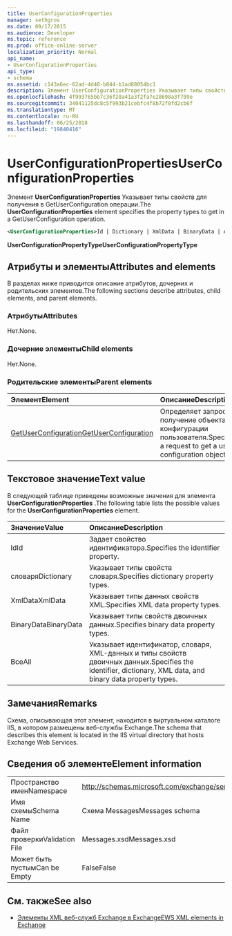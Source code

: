 ```yaml
---
title: UserConfigurationProperties
manager: sethgros
ms.date: 09/17/2015
ms.audience: Developer
ms.topic: reference
ms.prod: office-online-server
localization_priority: Normal
api_name:
- UserConfigurationProperties
api_type:
- schema
ms.assetid: c143a6ec-62ad-4d48-b844-b1ad88054bc1
description: Элемент UserConfigurationProperties Указывает типы свойств для получения в GetUserConfiguration операции.
ms.openlocfilehash: 4f993765bb7c36f28a41a3f2fa7e28698a3f709e
ms.sourcegitcommit: 34041125dc8c5f993b21cebfc4f8b72f0fd2cb6f
ms.translationtype: MT
ms.contentlocale: ru-RU
ms.lasthandoff: 06/25/2018
ms.locfileid: "19840416"
---
```

# <a name="userconfigurationproperties"></a><span data-ttu-id="e2782-103">UserConfigurationProperties</span><span class="sxs-lookup"><span data-stu-id="e2782-103">UserConfigurationProperties</span></span>

<span data-ttu-id="e2782-104">Элемент **UserConfigurationProperties** Указывает типы свойств для получения в GetUserConfiguration операции.</span><span class="sxs-lookup"><span data-stu-id="e2782-104">The **UserConfigurationProperties** element specifies the property types to get in a GetUserConfiguration operation.</span></span> 
  
```xml
<UserConfigurationProperties>Id | Dictionary | XmlData | BinaryData | All</UserConfigurationProperties>
```

 <span data-ttu-id="e2782-105">**UserConfigurationPropertyType**</span><span class="sxs-lookup"><span data-stu-id="e2782-105">**UserConfigurationPropertyType**</span></span>
## <a name="attributes-and-elements"></a><span data-ttu-id="e2782-106">Атрибуты и элементы</span><span class="sxs-lookup"><span data-stu-id="e2782-106">Attributes and elements</span></span>

<span data-ttu-id="e2782-107">В разделах ниже приводится описание атрибутов, дочерних и родительских элементов.</span><span class="sxs-lookup"><span data-stu-id="e2782-107">The following sections describe attributes, child elements, and parent elements.</span></span>
  
### <a name="attributes"></a><span data-ttu-id="e2782-108">Атрибуты</span><span class="sxs-lookup"><span data-stu-id="e2782-108">Attributes</span></span>

<span data-ttu-id="e2782-109">Нет.</span><span class="sxs-lookup"><span data-stu-id="e2782-109">None.</span></span>
  
### <a name="child-elements"></a><span data-ttu-id="e2782-110">Дочерние элементы</span><span class="sxs-lookup"><span data-stu-id="e2782-110">Child elements</span></span>

<span data-ttu-id="e2782-111">Нет.</span><span class="sxs-lookup"><span data-stu-id="e2782-111">None.</span></span>
  
### <a name="parent-elements"></a><span data-ttu-id="e2782-112">Родительские элементы</span><span class="sxs-lookup"><span data-stu-id="e2782-112">Parent elements</span></span>

|<span data-ttu-id="e2782-113">**Элемент**</span><span class="sxs-lookup"><span data-stu-id="e2782-113">**Element**</span></span>|<span data-ttu-id="e2782-114">**Описание**</span><span class="sxs-lookup"><span data-stu-id="e2782-114">**Description**</span></span>|
|:-----|:-----|
|[<span data-ttu-id="e2782-115">GetUserConfiguration</span><span class="sxs-lookup"><span data-stu-id="e2782-115">GetUserConfiguration</span></span>](getuserconfiguration.md) <br/> |<span data-ttu-id="e2782-116">Определяет запрос на получение объекта конфигурации пользователя.</span><span class="sxs-lookup"><span data-stu-id="e2782-116">Specifies a request to get a user configuration object.</span></span>  <br/> |
   
## <a name="text-value"></a><span data-ttu-id="e2782-117">Текстовое значение</span><span class="sxs-lookup"><span data-stu-id="e2782-117">Text value</span></span>

<span data-ttu-id="e2782-118">В следующей таблице приведены возможные значения для элемента **UserConfigurationProperties** .</span><span class="sxs-lookup"><span data-stu-id="e2782-118">The following table lists the possible values for the **UserConfigurationProperties** element.</span></span> 
  
|<span data-ttu-id="e2782-119">**Значение**</span><span class="sxs-lookup"><span data-stu-id="e2782-119">**Value**</span></span>|<span data-ttu-id="e2782-120">**Описание**</span><span class="sxs-lookup"><span data-stu-id="e2782-120">**Description**</span></span>|
|:-----|:-----|
|<span data-ttu-id="e2782-121">Id</span><span class="sxs-lookup"><span data-stu-id="e2782-121">Id</span></span>  <br/> |<span data-ttu-id="e2782-122">Задает свойство идентификатора.</span><span class="sxs-lookup"><span data-stu-id="e2782-122">Specifies the identifier property.</span></span>  <br/> |
|<span data-ttu-id="e2782-123">словаря</span><span class="sxs-lookup"><span data-stu-id="e2782-123">Dictionary</span></span>  <br/> |<span data-ttu-id="e2782-124">Указывает типы свойств словаря.</span><span class="sxs-lookup"><span data-stu-id="e2782-124">Specifies dictionary property types.</span></span>  <br/> |
|<span data-ttu-id="e2782-125">XmlData</span><span class="sxs-lookup"><span data-stu-id="e2782-125">XmlData</span></span>  <br/> |<span data-ttu-id="e2782-126">Указывает типы данных свойств XML.</span><span class="sxs-lookup"><span data-stu-id="e2782-126">Specifies XML data property types.</span></span>  <br/> |
|<span data-ttu-id="e2782-127">BinaryData</span><span class="sxs-lookup"><span data-stu-id="e2782-127">BinaryData</span></span>  <br/> |<span data-ttu-id="e2782-128">Указывает типы свойств двоичных данных.</span><span class="sxs-lookup"><span data-stu-id="e2782-128">Specifies binary data property types.</span></span>  <br/> |
|<span data-ttu-id="e2782-129">Все</span><span class="sxs-lookup"><span data-stu-id="e2782-129">All</span></span>  <br/> |<span data-ttu-id="e2782-130">Указывает идентификатор, словаря, XML-данных и типы свойств двоичных данных.</span><span class="sxs-lookup"><span data-stu-id="e2782-130">Specifies the identifier, dictionary, XML data, and binary data property types.</span></span>  <br/> |
   
## <a name="remarks"></a><span data-ttu-id="e2782-131">Замечания</span><span class="sxs-lookup"><span data-stu-id="e2782-131">Remarks</span></span>

<span data-ttu-id="e2782-132">Схема, описывающая этот элемент, находится в виртуальном каталоге IIS, в котором размещены веб-службы Exchange.</span><span class="sxs-lookup"><span data-stu-id="e2782-132">The schema that describes this element is located in the IIS virtual directory that hosts Exchange Web Services.</span></span>
  
## <a name="element-information"></a><span data-ttu-id="e2782-133">Сведения об элементе</span><span class="sxs-lookup"><span data-stu-id="e2782-133">Element information</span></span>

|||
|:-----|:-----|
|<span data-ttu-id="e2782-134">Пространство имен</span><span class="sxs-lookup"><span data-stu-id="e2782-134">Namespace</span></span>  <br/> |http://schemas.microsoft.com/exchange/services/2006/messages  <br/> |
|<span data-ttu-id="e2782-135">Имя схемы</span><span class="sxs-lookup"><span data-stu-id="e2782-135">Schema Name</span></span>  <br/> |<span data-ttu-id="e2782-136">Схема Messages</span><span class="sxs-lookup"><span data-stu-id="e2782-136">Messages schema</span></span>  <br/> |
|<span data-ttu-id="e2782-137">Файл проверки</span><span class="sxs-lookup"><span data-stu-id="e2782-137">Validation File</span></span>  <br/> |<span data-ttu-id="e2782-138">Messages.xsd</span><span class="sxs-lookup"><span data-stu-id="e2782-138">Messages.xsd</span></span>  <br/> |
|<span data-ttu-id="e2782-139">Может быть пустым</span><span class="sxs-lookup"><span data-stu-id="e2782-139">Can be Empty</span></span>  <br/> |<span data-ttu-id="e2782-140">False</span><span class="sxs-lookup"><span data-stu-id="e2782-140">False</span></span>  <br/> |
   
## <a name="see-also"></a><span data-ttu-id="e2782-141">См. также</span><span class="sxs-lookup"><span data-stu-id="e2782-141">See also</span></span>



- [<span data-ttu-id="e2782-142">Элементы XML веб-служб Exchange в Exchange</span><span class="sxs-lookup"><span data-stu-id="e2782-142">EWS XML elements in Exchange</span></span>](ews-xml-elements-in-exchange.md)

